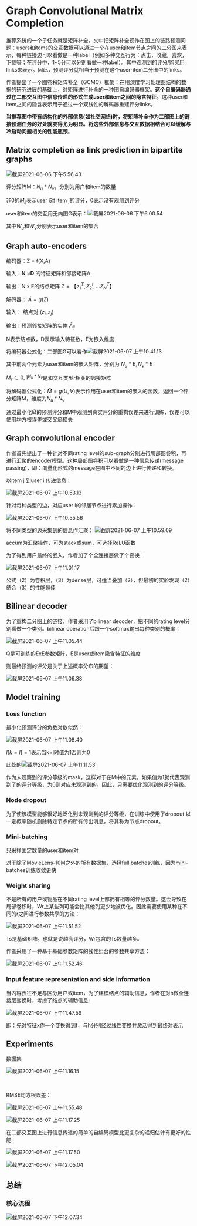 # **Graph Convolutional Matrix Completion**



推荐系统的一个子任务就是矩阵补全。文中把矩阵补全视作在图上的链路预测问题：users和items的交互数据可以通过一个在user和item节点之间的二分图来表示，每种链接边可以看做是一种label（例如多种交互行为：点击，收藏，喜欢，下载等；在评分中，1~5分可以分别看做一种label）。其中观测到的评分/购买用links来表示。因此，预测评分就相当于预测在这个user-item二分图中的links。

作者提出了一个图卷积矩阵补全（GCMC）框架：在用深度学习处理图结构的数据的研究进展的基础上，对矩阵进行补全的一种图自编码器框架。**这个自编码器通过在二部交互图中信息传递的形式生成user和item之间的隐含特征**。这种user和item之间的隐含表示用于通过一个双线性的解码器重建评分links。

**当推荐图中带有结构化的外部信息(如社交网络)时，将矩阵补全作为二部图上的链接预测任务的好处就变得尤为明显。将这些外部信息与交互数据相结合可以缓解与冷启动问题相关的性能瓶颈**。







## **Matrix completion as link prediction in bipartite graphs**

![截屏2021-06-06 下午5.56.43](https://i.loli.net/2021/06/06/q4yn1hYljt6uMzi.png)



评分矩阵M：$N_u*N_v$，分别为用户和item的数量

非0的$M_{ij}$表示user i对 item j的评分，0表示没有观测到评分

user和item的交互用无向图G表示：![截屏2021-06-06 下午6.00.54](https://i.loli.net/2021/06/06/ysdQpIhT5ZJOHrF.png)

其中$W_u$和$W_v$分别表示user和item的集合



## **Graph auto-encoders**

编码器：Z = f(X,A)

输入：**N** ×**D** 的特征矩阵和邻接矩阵A

输出：N x E的结点矩阵 $Z = 【z^T_1,Z^t_2,...Z^T_N】$



解码器： $\hat{A} = g(Z)$

输入： 结点对 $(z_i,z_j)$

输出：预测邻接矩阵的实体 $\hat{A}_{ij}$

N表示结点数，D表示输入特征数，E为嵌入维度



将编码器公式化：二部图G可以看作![截屏2021-06-07 上午10.41.13](https://i.loli.net/2021/06/07/ZYgvOj4XAhIUGy3.png)

其中前两个元素为user和item的嵌入矩阵，分别为 $N_u * E , N_v*E$

$M_r \in {0,1}^{N_u*N_v}$是和交互类型r相关的邻接矩阵



将解码器公式化：$\hat{M} = g(U,V)$表示作用在user和item的嵌入的函数，返回一个评分矩阵M，维度为$N_u*N_v$



通过最小化$\hat{M}$的预测评分和M中观测到真实评分的重构误差来进行训练，误差可以使用均方根误差或交叉熵损失



## **Graph convolutional encoder**



作者首先提出了一种针对不同rating level的sub-graph分别进行局部图卷积，再进行汇聚的encoder模型。这种局部图卷积可以看做是一种信息传递(message passing)，即：向量化形式的message在图中不同的边上进行传递和转换。

以item j 到user i 传递信息：

![截屏2021-06-07 上午10.53.13](https://i.loli.net/2021/06/07/EcwQAWgOvN5CHFn.png)

针对每种类型的边，对应user i的邻居节点进行累加操作：

![截屏2021-06-07 上午10.55.56](https://i.loli.net/2021/06/07/XAZKUDpCOT3jr9m.png)

将不同类型的边采集到的信息作汇聚：
![截屏2021-06-07 上午10.59.09](https://i.loli.net/2021/06/07/FcU67fyaZLVmYoC.png)

accum为汇聚操作，可为stack或sum，可选择ReLU函数

为了得到用户最终的嵌入，作者加了个全连接层做了个变换：

![截屏2021-06-07 上午11.01.17](https://i.loli.net/2021/06/07/l6iIRMAfv9Fb4on.png)

公式（2）为卷积层，（3）为dense层，可适当叠加（2），但最初的实验发现（2）结合（3）的性能最佳

##  **Bilinear decoder**



为了重构二分图上的链接，作者采用了bilinear decoder，把不同的rating level分别看做一个类别。bilinear operation后跟一个softmax输出每种类别的概率：

![截屏2021-06-07 上午11.05.44](https://i.loli.net/2021/06/07/YKhsktlxMa4GZAR.png)

Q是可训练的ExE参数矩阵，E是user或item隐含特征的维度

则最终预测的评分是关于上述概率分布的期望：

![截屏2021-06-07 上午11.06.38](https://i.loli.net/2021/06/07/TcCfJkY4ZXy1rHA.png)



##  **Model training**

### **Loss function** 

最小化预测评分的负数对数似然：

![截屏2021-06-07 上午11.08.40](https://i.loli.net/2021/06/07/PzxNBCrkT9hVq4R.png)



$I[k=l]=1$表示当k=l时值为1否则为0

此处的![截屏2021-06-07 上午11.11.53](https://i.loli.net/2021/06/07/1BV9cjfSF42eoJ6.png)

作为未观察到的评分等级的mask，这样对于在M中的元素，如果值为1就代表观测到了的评分等级，为0则对应未观测到的。因此，只需要优化观测到的评分等级。

### Node dropout

为了使该模型能够很好地泛化到未观测到的评分等级，在训练中使用了dropout 以一定概率随机删除特定节点的所有传出消息，将其称为节点dropout。

### Mini-batching

只采样固定数量的user和item对

对于除了MovieLens-10M之外的所有数据集，选择full batches训练，因为mini-batches训练收敛更快

###  **Weight sharing**

不是所有的用户或物品在不同rating level上都拥有相等的评分数量。这会导致在局部卷积时，Wr上某些列可能会比其他列更少地被优化。因此需要使用某种在不同的r之间进行参数共享的方法：

![截屏2021-06-07 上午11.51.52](https://i.loli.net/2021/06/07/rLRAVCP7aiWlIwp.png)

Ts是基础矩阵。也就是说越高评分，Wr包含的Ts数量越多。

作者采用了一种基于基础参数矩阵的线性组合的参数共享方法：

![截屏2021-06-07 上午11.52.46](https://i.loli.net/2021/06/07/joh375aLqbiCk8A.png)

###   **Input feature representation and side information**

当内容表征不足与区分用户或item，为了建模结点的辅助信息，作者在对h做全连接层变换时，考虑了结点的辅助信息:

![截屏2021-06-07 上午11.47.59](https://i.loli.net/2021/06/07/fQOVIxBXELhtz28.png)

即：先对特征x作一个变换得到f，与h分别经过线性变换并激活得到最终对表示

## **Experiments**

数据集

![截屏2021-06-07 上午11.16.15](https://i.loli.net/2021/06/07/mT3UC7NKj9IOW4x.png)



​		

RMSE均方根误差：

![截屏2021-06-07 上午11.55.48](https://i.loli.net/2021/06/07/h4D8IvG3lKejqRs.png)

![截屏2021-06-07 上午11.17.25](https://i.loli.net/2021/06/07/vclZME8VAqoOsyn.png)

在二部交互图上进行信息传递的简单的自编码模型比更复杂的递归估计有更好的性能



![截屏2021-06-07 上午11.17.50](https://i.loli.net/2021/06/07/S4U5XvWarPuQRHk.png)



![截屏2021-06-07 下午12.05.04](https://i.loli.net/2021/06/07/LvMI2KjSlepr4WN.png)

## 总结

### 核心流程

![截屏2021-06-07 下午12.07.34](https://i.loli.net/2021/06/07/5MSLDvbJfWGTYF1.png)











